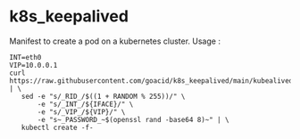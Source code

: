 # k8s_keepalived

Manifest to create a pod on a kubernetes cluster.
Usage :
    
    INT=eth0
    VIP=10.0.0.1
    curl https://raw.githubusercontent.com/goacid/k8s_keepalived/main/kubealived.yaml | \
       sed -e "s/_RID_/$((1 + RANDOM % 255))/" \
           -e "s/_INT_/${IFACE}/" \
           -e "s/_VIP_/${VIP}/" \
           -e "s~_PASSWORD_~$(openssl rand -base64 8)~" | \
       kubectl create -f-
    
